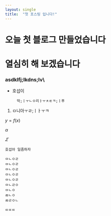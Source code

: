 ```yaml
---
layout: single
title:  "첫 포스팅 입니다!"
---
```

# 오늘 첫 블로그 만들었습니다
# 열심히 해 보겠습니다

### asdklfj;lkdns;lv\\

* 호섭이

        막;ㅣㅜㄴㅇ리ㅏㅜㅊㅌㅋ;ㅣ푸


1. ㅁ니아ㅜㄹ;ㅣㅏㅜㅋ


$y=f(x)$

$\alpha$

$\varSigma$

    호섭아 일좀하자

    ㅁㄴㅇㄹ
    ㅁㄴㅇㄹ
    ㅁㄴㅇㄹ
    ㅁㄴㅇㄹ
    ㅁㄴㅇㄹ
    ㅁㄴㄹㅇ
    ㅁㄴㅇ
    ㄻㄴㅇ
    ㄻㄹㅇㄴ

    ㄸㄸㄸ